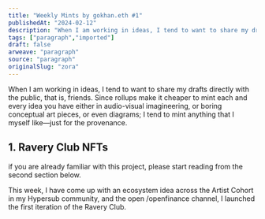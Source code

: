 ```yaml
---
title: "Weekly Mints by gokhan.eth #1"
publishedAt: "2024-02-12"
description: "When I am working in ideas, I tend to want to share my drafts directly with the public, that is, friends. Since rollups make it cheaper to mint each ......"
tags: ["paragraph","imported"]
draft: false
arweave: "paragraph"
source: "paragraph"
originalSlug: "zora"
---
```


When I am working in ideas, I tend to want to share my drafts directly with the public, that is, friends. Since rollups make it cheaper to mint each and every idea you have either in audio-visual imagineering, or boring conceptual art pieces, or even diagrams; I tend to mint anything that I myself like—just for the provenance.

## 1. Ravery Club NFTs

if you are already familiar with this project, please start reading from the second section below.

This week, I have come up with an ecosystem idea across the Artist Cohort in my Hypersub community, and the open /openfinance channel, I launched the first iteration of the Ravery Club.
<div class=